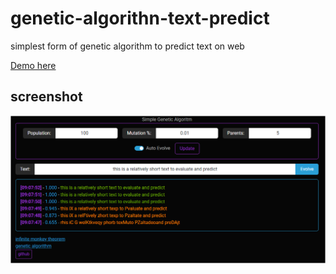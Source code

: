 # genetic-algorithn-text-predict
 simplest form of genetic algorithm to predict text on web

[Demo here](https://clod44.github.io/ga-text-predict/)

## screenshot
![screenshot](screenshot.png)